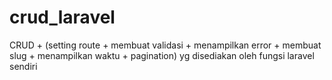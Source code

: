 # crud_laravel

CRUD + (setting route + membuat validasi + menampilkan error + membuat slug + menampilkan waktu + pagination) yg disediakan oleh fungsi laravel sendiri
